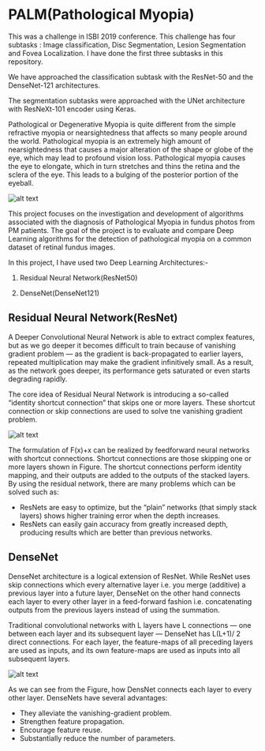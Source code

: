 # PALM(Pathological Myopia)

This was a challenge in ISBI 2019 conference. This challenge has four subtasks : Image classification, Disc Segmentation, Lesion Segmentation and Fovea Localization. I have done the first three subtasks in this repository.

We have approached the classification subtask with the ResNet-50 and the DenseNet-121 architectures.

The segmentation subtasks were approached with the UNet architecture with ResNeXt-101 encoder using Keras.

Pathological or Degenerative Myopia is quite different from the simple refractive myopia or nearsightedness that affects so many people around the world. Pathological myopia is an extremely high amount of nearsightedness that causes a major alteration of the shape or globe of the eye, which may lead to profound vision loss. Pathological myopia causes the eye to elongate, which in turn stretches and thins the retina and the sclera of the eye. This leads to a bulging of the posterior portion of the eyeball.

![alt text](https://images.squarespace-cdn.com/content/v1/52c9aac2e4b0ef830a22e002/1391735930833-9IPX37G07IBZ295Y08NV/ke17ZwdGBToddI8pDm48kJ7IdKXPYAEhE9WR4yBGzqVZw-zPPgdn4jUwVcJE1ZvWhcwhEtWJXoshNdA9f1qD7Xj1nVWs2aaTtWBneO2WM-vBBtjjpcuJwmFyrVZD0BuVy_5rmmmAta3U8h3a_D1KxQ/myopic_mac_degen.jpg?format=500w)

This project focuses on the investigation and development of algorithms associated with the diagnosis of Pathological Myopia in fundus photos from PM patients. The goal of the project is to evaluate and compare Deep Learning algorithms for the detection of pathological myopia on a common dataset of retinal fundus images.


In this project, I have used two Deep Learning Architectures:-

1. Residual Neural Network(ResNet50)

2. DenseNet(DenseNet121)

## Residual Neural Network(ResNet)

A Deeper Convolutional Neural Network is able to extract complex features, but as we go deeper it becomes difficult to train because of  vanishing gradient problem — as the gradient is back-propagated to earlier layers, repeated multiplication may make the gradient infinitively small. As a result, as the network goes deeper, its performance gets saturated or even starts degrading rapidly.

The core idea of Residual Neural Network is introducing a so-called “identity shortcut connection” that skips one or more layers. These shortcut connection or skip connections are used to solve tne vanishing gradient problem.

![alt text](https://miro.medium.com/max/510/1*ByrVJspW-TefwlH7OLxNkg.png)

The formulation of F(x)+x can be realized by feedforward neural networks with shortcut connections. Shortcut connections are those skipping one or more layers shown in Figure. The shortcut connections perform identity mapping, and their outputs are added to the outputs of the stacked layers. By using the residual network, there are many problems which can be solved such as:

* ResNets are easy to optimize, but the “plain” networks (that simply stack layers) shows higher training error when the depth increases.
* ResNets can easily gain accuracy from greatly increased depth, producing results which are better than previous networks.



## DenseNet

DenseNet architecture is a logical extension of ResNet. While ResNet uses skip connections which every alternative layer i.e. you merge (additive) a previous layer into a future layer, DenseNet on the other hand connects each layer to every other layer in a feed-forward fashion i.e. concatenating outputs from the previous layers instead of using the summation.

Traditional convolutional networks with L layers have L connections — one between each layer and its subsequent layer — DenseNet has L(L+1)/ 2 direct connections. For each layer, the feature-maps of all preceding layers are used as inputs, and its own feature-maps are used as inputs into all subsequent layers.

![alt text](https://miro.medium.com/max/593/1*GeK21UAbk4lEnNHhW_dgQA.png)
 
 As we can see from the Figure, how DensNet connects each layer to every other layer. DenseNets have several  advantages:
* They alleviate the vanishing-gradient problem.
* Strengthen feature propagation.
* Encourage feature reuse.
* Substantially reduce the number of parameters.







